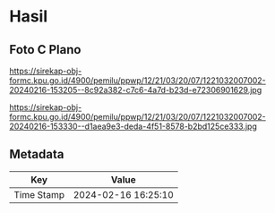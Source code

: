 # Hasil

## Foto C Plano

https://sirekap-obj-formc.kpu.go.id/4900/pemilu/ppwp/12/21/03/20/07/1221032007002-20240216-153205--8c92a382-c7c6-4a7d-b23d-e72306901629.jpg

https://sirekap-obj-formc.kpu.go.id/4900/pemilu/ppwp/12/21/03/20/07/1221032007002-20240216-153330--d1aea9e3-deda-4f51-8578-b2bd125ce333.jpg


## Metadata

| Key        | Value               |
| ---------- | ------------------- |
| Time Stamp | 2024-02-16 16:25:10 |




